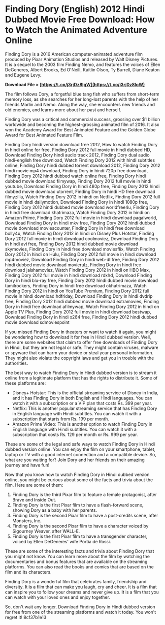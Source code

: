 # Finding Dory (English) 2012 Hindi Dubbed Movie Free Download: How to Watch the Animated Adventure Online
  
Finding Dory is a 2016 American computer-animated adventure film produced by Pixar Animation Studios and released by Walt Disney Pictures. It is a sequel to the 2003 film Finding Nemo, and features the voices of Ellen DeGeneres, Albert Brooks, Ed O'Neill, Kaitlin Olson, Ty Burrell, Diane Keaton and Eugene Levy.
 
**Download File > [https://t.co/j3rjDz8lgW](https://t.co/j3rjDz8lgW)**


  
The film follows Dory, a forgetful blue tang fish who suffers from short-term memory loss, as she searches for her long-lost parents with the help of her friends Marlin and Nemo. Along the way, she encounters new friends and old enemies, and learns more about her past and herself.
  
Finding Dory was a critical and commercial success, grossing over $1 billion worldwide and becoming the highest-grossing animated film of 2016. It also won the Academy Award for Best Animated Feature and the Golden Globe Award for Best Animated Feature Film.
 
Finding Dory hindi version download free 2012,  How to watch Finding Dory in hindi online for free,  Finding Dory 2012 full movie in hindi dubbed HD,  Download Finding Dory hindi audio track 2012,  Finding Dory dual audio hindi-english free download,  Watch Finding Dory 2012 with hindi subtitles online,  Finding Dory hindi dubbed torrent download 2012,  Finding Dory 2012 hindi movie mp4 download,  Finding Dory in hindi 720p free download,  Finding Dory 2012 hindi dubbed watch online free,  Finding Dory hindi dubbed movie download filmywap,  Finding Dory 2012 full movie in hindi youtube,  Download Finding Dory in hindi 480p free,  Finding Dory 2012 hindi dubbed movie download utorrent,  Finding Dory in hindi HD free download filmyzilla,  Watch Finding Dory 2012 in hindi on Netflix,  Finding Dory 2012 full movie in hindi dailymotion,  Download Finding Dory in hindi 1080p free,  Finding Dory 2012 hindi dubbed movie download worldfree4u,  Finding Dory in hindi free download khatrimaza,  Watch Finding Dory 2012 in hindi on Amazon Prime,  Finding Dory 2012 full movie in hindi download pagalworld,  Download Finding Dory in hindi mkv free,  Finding Dory 2012 hindi dubbed movie download moviescounter,  Finding Dory in hindi free download bolly4u,  Watch Finding Dory 2012 in hindi on Disney Plus Hotstar,  Finding Dory 2012 full movie in hindi download coolmoviez,  Download Finding Dory in hindi avi free,  Finding Dory 2012 hindi dubbed movie download skymovies,  Finding Dory in hindi free download moviesflix,  Watch Finding Dory 2012 in hindi on Hulu,  Finding Dory 2012 full movie in hindi download mp4moviez,  Download Finding Dory in hindi web-dl free,  Finding Dory 2012 hindi dubbed movie download movierulz,  Finding Dory in hindi free download jalshamoviez,  Watch Finding Dory 2012 in hindi on HBO Max,  Finding Dory 2012 full movie in hindi download rdxhd,  Download Finding Dory in hindi blu-ray free,  Finding Dory 2012 hindi dubbed movie download tamilrockers,  Finding Dory in hindi free download okhatrimaza,  Watch Finding Dory 2012 in hindi on YouTube Premium,  Finding Dory 2012 full movie in hindi download hdfriday,  Download Finding Dory in hindi dvdrip free,  Finding Dory 2012 hindi dubbed movie download extramovies,  Finding Dory in hindi free download afilmywap,  Watch Finding Dory 2012 in hindi on Apple TV Plus,  Finding Dory 2012 full movie in hindi download bestwap,  Download Finding Dory in hindi x264 free,  Finding Dory 2012 hindi dubbed movie download sdmoviespoint
  
If you missed Finding Dory in theaters or want to watch it again, you might be wondering how to download it for free in Hindi dubbed version. Well, there are some websites that claim to offer free downloads of Finding Dory in Hindi, but they are not legal or safe. They might contain viruses, malware or spyware that can harm your device or steal your personal information. They might also violate the copyright laws and get you in trouble with the authorities.
  
The best way to watch Finding Dory in Hindi dubbed version is to stream it online from a legitimate platform that has the rights to distribute it. Some of these platforms are:
  
- Disney+ Hotstar: This is the official streaming service of Disney in India, and it has Finding Dory in both English and Hindi languages. You can watch it with a subscription or a VIP plan that costs Rs. 399 per year.
- Netflix: This is another popular streaming service that has Finding Dory in English language with Hindi subtitles. You can watch it with a subscription that starts from Rs. 199 per month.
- Amazon Prime Video: This is another option to watch Finding Dory in English language with Hindi subtitles. You can watch it with a subscription that costs Rs. 129 per month or Rs. 999 per year.

These are some of the legal and safe ways to watch Finding Dory in Hindi dubbed version online. You can enjoy the film on your smartphone, tablet, laptop or TV with a good internet connection and a compatible device. So, what are you waiting for? Join Dory and her friends on their amazing journey and have fun!
  
Now that you know how to watch Finding Dory in Hindi dubbed version online, you might be curious about some of the facts and trivia about the film. Here are some of them:

1. Finding Dory is the third Pixar film to feature a female protagonist, after Brave and Inside Out.
2. Finding Dory is the first Pixar film to have a flash-forward scene, showing Dory as a baby with her parents.
3. Finding Dory is the second Pixar film to have a post-credits scene, after Monsters, Inc.
4. Finding Dory is the second Pixar film to have a character voiced by Sigourney Weaver, after WALL-E.
5. Finding Dory is the first Pixar film to have a transgender character, voiced by Ellen DeGeneres' wife Portia de Rossi.

These are some of the interesting facts and trivia about Finding Dory that you might not know. You can learn more about the film by watching the documentaries and bonus features that are available on the streaming platforms. You can also read the books and comics that are based on the film and its characters.
  
Finding Dory is a wonderful film that celebrates family, friendship and diversity. It is a film that can make you laugh, cry and cheer. It is a film that can inspire you to follow your dreams and never give up. It is a film that you can watch with your loved ones and enjoy together.
  
So, don't wait any longer. Download Finding Dory in Hindi dubbed version for free from one of the streaming platforms and watch it today. You won't regret it!
 8cf37b1e13
 

